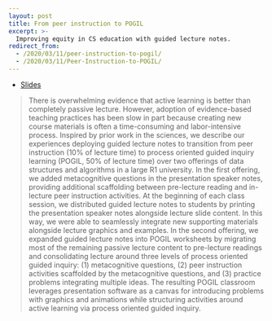 ```yaml
---
layout: post
title: From peer instruction to POGIL
excerpt: >-
  Improving equity in CS education with guided lecture notes.
redirect_from:
  - /2020/03/11/peer-instruction-to-pogil/
  - /2020/03/11/Peer-Instruction-to-POGIL/
---
```


- [Slides](https://docs.google.com/presentation/d/1s0-SIk1DXwGRuNrXDuim6NI4UAAq3JQtAdIWYf20DcE/edit?usp=sharing)

> There is overwhelming evidence that active learning is better than completely passive lecture. However, adoption of evidence-based teaching practices has been slow in part because creating new course materials is often a time-consuming and labor-intensive process. Inspired by prior work in the sciences, we describe our experiences deploying guided lecture notes to transition from peer instruction (10% of lecture time) to process oriented guided inquiry learning (POGIL, 50% of lecture time) over two offerings of data structures and algorithms in a large R1 university. In the first offering, we added metacognitive questions in the presentation speaker notes, providing additional scaffolding between pre-lecture reading and in-lecture peer instruction activities. At the beginning of each class session, we distributed guided lecture notes to students by printing the presentation speaker notes alongside lecture slide content. In this way, we were able to seamlessly integrate new supporting materials alongside lecture graphics and examples. In the second offering, we expanded guided lecture notes into POGIL worksheets by migrating most of the remaining passive lecture content to pre-lecture readings and consolidating lecture around three levels of process oriented guided inquiry: (1) metacognitive questions, (2) peer instruction activities scaffolded by the metacognitive questions, and (3) practice problems integrating multiple ideas. The resulting POGIL classroom leverages presentation software as a canvas for introducing problems with graphics and animations while structuring activities around active learning via process oriented guided inquiry.
